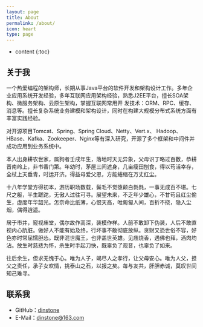 ```yaml
---
layout: page
title: About
permalink: /about/
icon: heart
type: page
---
```


* content
{:toc}


## 关于我
一个热爱编程的架构师，长期从事Java平台的软件开发和架构设计工作。多年企业应用系统开发经验，多年互联网应用架构经验，熟悉J2EE平台，擅长SOA架构、微服务架构、云原生架构，掌握互联网常用开 发技术：ORM、RPC、缓存、消息等。擅长复杂系统业务建模和架构设计，同时在构建大规模分布式系统方面有丰富实践经验。

对开源项目Tomcat、Spring、Spring Cloud、Netty、Vert.x、 Hadoop、HBase、Kafka、Zookeeper、Nginx等有深入研究，开源了多个框架和中间件并成功应用到业务系统中。

本人出身耕农世家，属狗者壬戌年生，落地时天无异象，父母识丁略过百数，恭耕晋南岭上，非书香门第。年幼时，茅屋三间遮身，几亩瘦田刨食，得以苟活幸存，全杖上天垂青，时运开济。得益母爱父恩，方能蜷缩在万丈红尘。

十八年学堂方得初本，游历职场数载，鬓毛不觉堕颠白毵毵，一事无成百不堪。七尺之躯，半生蹉跎，无傲人过往可寻。展望未来，不乏年少雄心，不甘苟且红尘偷生，虚度年华韶光。怎奈命比纸薄，心恨天高，唯匍匐人间，百折不挠，隐入尘烟，偶得逍遥。

居于市井，窥视庙堂，偶尔故作高深，装模作样。人前不敢卸下伪装，人后不敢直视内心肮脏。做好人不能有始及终，行坏事不敢彻底放纵。贪财又恐世俗不容，好色亦时常屈懦胆怂。既非混世魔王，也非盖世英雄。见庙烧香，遇佛也拜，酒肉均沾。放生时慈悲为怀，杀生时手起刀快，既辜负了观音，也辜负了如来。

往后余生，但求无愧于心。唯为人子，竭尽人之孝行，让父母安心。唯为人父，担父之责任，承子女欢情，挑泰山之石，以报之矣。毎与友共，肝胆赤诚，莫叹世间知己难寻。


## 联系我
* GitHub：[dinstone](https://github.com/dinstone)
* E-Mail：dinstone@163.com
